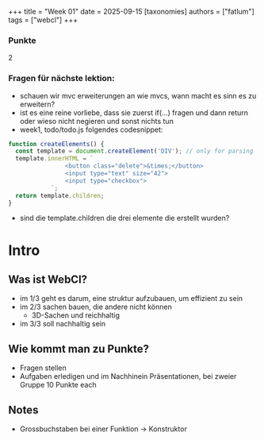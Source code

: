 +++
title = "Week 01"
date = 2025-09-15
[taxonomies]
authors = ["fatlum"]
tags = ["webcl"]
+++

### Punkte
2

### Fragen für nächste lektion:
- schauen wir mvc erweiterungen an wie mvcs, wann macht es sinn es zu erweitern?
- ist es eine reine vorliebe, dass sie zuerst if(...) fragen und dann return oder wieso nicht negieren und sonst nichts tun
- week1, todo/todo.js folgendes codesnippet:
```js
function createElements() {
  const template = document.createElement('DIV'); // only for parsing
  template.innerHTML = `
                <button class="delete">&times;</button>
                <input type="text" size="42">
                <input type="checkbox">            
            `;
  return template.children;
}
```
- sind die template.children die drei elemente die erstellt wurden?

# Intro

## Was ist WebCl?
- im 1/3 geht es darum, eine struktur aufzubauen, um effizient zu sein 
- im 2/3 sachen bauen, die andere nicht können
  - 3D-Sachen und reichhaltig
- im 3/3 soll nachhaltig sein

## Wie kommt man zu Punkte?
- Fragen stellen
- Aufgaben erledigen und im Nachhinein Präsentationen, bei zweier Gruppe 10 Punkte each

## Notes
- Grossbuchstaben bei einer Funktion -> Konstruktor


